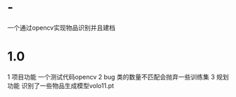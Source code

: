 
# -
一个通过opencv实现物品识别并且建档
#  1.0
1 项目功能 
  一个测试代码opencv
2 bug
  类的数量不匹配会抛弃一些训练集
3 规划功能 
  识别了一些物品生成模型volo11.pt
